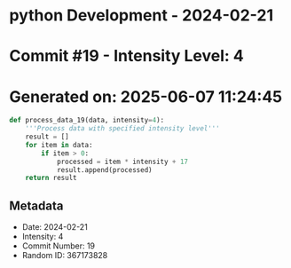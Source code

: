 ﻿# python Development - 2024-02-21
# Commit #19 - Intensity Level: 4
# Generated on: 2025-06-07 11:24:45
```python
def process_data_19(data, intensity=4):
    '''Process data with specified intensity level'''
    result = []
    for item in data:
        if item > 0:
            processed = item * intensity + 17
            result.append(processed)
    return result
```
## Metadata
- Date: 2024-02-21
- Intensity: 4
- Commit Number: 19
- Random ID: 367173828
